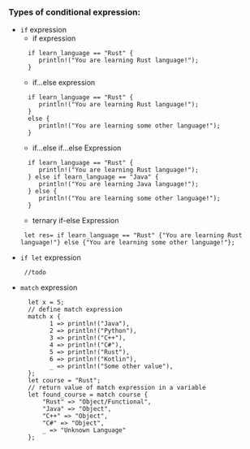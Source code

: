 ### Types of conditional expression:
 - `if` expression
    - if expression 
    ```
      if learn_language == "Rust" { 
         println!("You are learning Rust language!");
      }
    ```
    - if...else expression
    ```
      if learn_language == "Rust" { 
         println!("You are learning Rust language!");
      }
      else {
         println!("You are learning some other language!");
      } 
    ```
   - if...else if...else Expression
    ```
      if learn_language == "Rust" { 
         println!("You are learning Rust language!");
      } else if learn_language == "Java" { 
         println!("You are learning Java language!");
      } else {
         println!("You are learning some other language!");
      } 
    ```
   - ternary if-else Expression
    ```
     let res= if learn_language == "Rust" {"You are learning Rust language!"} else {"You are learning some other language!"};
    ```
 - `if let` expression
    ```
     //todo
    ```
 - `match` expression
   ```
     let x = 5;
     // define match expression
     match x {
           1 => println!("Java"),
           2 => println!("Python"),
           3 => println!("C++"),
           4 => println!("C#"),
           5 => println!("Rust"),
           6 => println!("Kotlin"),
           _ => println!("Some other value"),
     };
     let course = "Rust";
     // return value of match expression in a variable
     let found_course = match course {
         "Rust" => "Object/Functional",
         "Java" => "Object",
         "C++" => "Object",
         "C#" => "Object",
         _ => "Unknown Language"
     };
   ```
